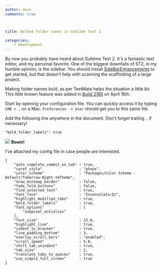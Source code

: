 ```yaml
---
author: dave
comments: true



title: Bolded folder names in Sublime Text 2

categories:
    - Development
---
```


By now you probably have heard about Sublime Text 2. It's a fantastic text editor, and my personal favorite. One of the biggest downfalls of ST2, in my humble opinion, is the sidebar. You should install [SideBarEnhancements](https://github.com/titoBouzout/SideBarEnhancements/) to get started, but that doesn't help with scanning the scaffolding of a large project.





Making folder names bold, as per TextMate helps the situation a little bit. This little known feature was added in [Build 2195](http://www.sublimetext.com/dev) on April 16th.





Start by opening your configuration file. You can quickly access it by typing `CMD + ,` on a Mac. `Preferences -> User` should get you to this same file.





Add the following line anywhere in the document. Don't forget trailing `,` if necessary!





`"bold_folder_labels": true`





![](../assets/uploads//2012/07/99zw.png)
**Boom!**





I've attached my config file in case people are interested.




    
    
    {
        "auto_complete_commit_on_tab" : true,
        "caret_style"                 : "phase",
        "color_scheme"                : "Packages/Color Scheme - Default/Tomorrow-Night.tmTheme",
        "draw_minimap_border"         : false,
        "fade_fold_buttons"           : false,
        "find_selected_text"          : true,
        "font_face"                   : "Inconsolata-Dz",
        "highlight_modified_tabs"     : true,
        "bold_folder_labels"          : true,
        "font_options"                : [
            "subpixel_antialias"
        ],
        "font_size"                   : 13.0,
        "highlight_line"              : true,
        "indent_to_bracket"           : true,
        "line_padding_bottom"         : 3,
        "overlay_scroll_bars"         : "enabled",
        "scroll_speed"                : 5.0,
        "shift_tab_unindent"          : true,
        "tab_size"                    : 2,
        "translate_tabs_to_spaces"    : true,
        "use_simple_full_screen"      : true
    }
    



